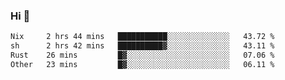 ### Hi 👋

<!--START_SECTION:waka-->

```txt
Nix     2 hrs 44 mins   ███████████░░░░░░░░░░░░░░   43.72 %
sh      2 hrs 42 mins   ██████████▓░░░░░░░░░░░░░░   43.11 %
Rust    26 mins         █▓░░░░░░░░░░░░░░░░░░░░░░░   07.06 %
Other   23 mins         █▓░░░░░░░░░░░░░░░░░░░░░░░   06.11 %
```

<!--END_SECTION:waka-->
